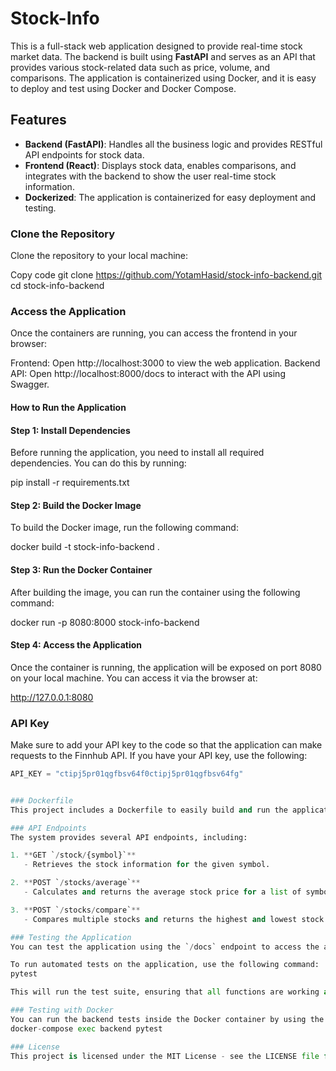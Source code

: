 # Stock-Info

This is a full-stack web application designed to provide real-time stock market data. The backend is built using **FastAPI** and serves as an API that provides various stock-related data such as price, volume, and comparisons. The application is containerized using Docker, and it is easy to deploy and test using Docker and Docker Compose.

## Features

- **Backend (FastAPI)**: Handles all the business logic and provides RESTful API endpoints for stock data.
- **Frontend (React)**: Displays stock data, enables comparisons, and integrates with the backend to show the user real-time stock information.
- **Dockerized**: The application is containerized for easy deployment and testing.

### Clone the Repository
Clone the repository to your local machine:

Copy code
git clone https://github.com/YotamHasid/stock-info-backend.git
cd stock-info-backend

### Access the Application
Once the containers are running, you can access the frontend in your browser:

Frontend: Open http://localhost:3000 to view the web application.
Backend API: Open http://localhost:8000/docs to interact with the API using Swagger.

#### How to Run the Application

#### Step 1: Install Dependencies
Before running the application, you need to install all required dependencies. You can do this by running:

pip install -r requirements.txt

#### Step 2: Build the Docker Image
To build the Docker image, run the following command:

docker build -t stock-info-backend .


#### Step 3: Run the Docker Container
After building the image, you can run the container using the following command:

docker run -p 8080:8000 stock-info-backend


#### Step 4: Access the Application
Once the container is running, the application will be exposed on port 8080 on your local machine. You can access it via the browser at:

http://127.0.0.1:8080


### API Key
Make sure to add your API key to the code so that the application can make requests to the Finnhub API. If you have your API key, use the following:

```python
API_KEY = "ctipj5pr01qgfbsv64f0ctipj5pr01qgfbsv64fg"


### Dockerfile
This project includes a Dockerfile to easily build and run the application in a containerized environment. The Dockerfile contains all the necessary steps to install dependencies, copy the project files, and start the FastAPI server.

### API Endpoints
The system provides several API endpoints, including:

1. **GET `/stock/{symbol}`**
   - Retrieves the stock information for the given symbol.

2. **POST `/stocks/average`**
   - Calculates and returns the average stock price for a list of symbols.

3. **POST `/stocks/compare`**
   - Compares multiple stocks and returns the highest and lowest stock based on price.

### Testing the Application
You can test the application using the `/docs` endpoint to access the automatically generated Swagger UI for API documentation. From there, you can test all the API functions.

To run automated tests on the application, use the following command:
pytest

This will run the test suite, ensuring that all functions are working as expected.

### Testing with Docker
You can run the backend tests inside the Docker container by using the following command:
docker-compose exec backend pytest

### License
This project is licensed under the MIT License - see the LICENSE file for details.

